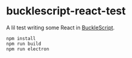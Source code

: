 # bucklescript-react-test

A lil test writing some React in [BuckleScript](https://github.com/bloomberg/bucklescript).

```
npm install
npm run build
npm run electron
```
